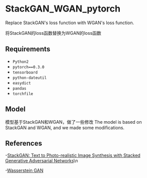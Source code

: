 # StackGAN_WGAN_pytorch
Replace StackGAN's loss function with WGAN's loss function.

将StackGAN的loss函数替换为WGAN的loss函数

## Requirements

- `Python2`
- `pytorch==0.3.0` 
- `tensorboard`
- `python-dateutil`
- `easydict`
- `pandas`
- `torchfile`

## Model

模型基于StackGAN和WGAN，做了一些修改
The model is based on StackGAN and WGAN, and we made some modifications.

## References

-[StackGAN: Text to Photo-realistic Image Synthesis with Stacked Generative Adversarial Networks](https://arxiv.org/pdf/1612.03242v2.pdf)\n

-[Wasserstein GAN](https://arxiv.org/abs/1701.07875)

